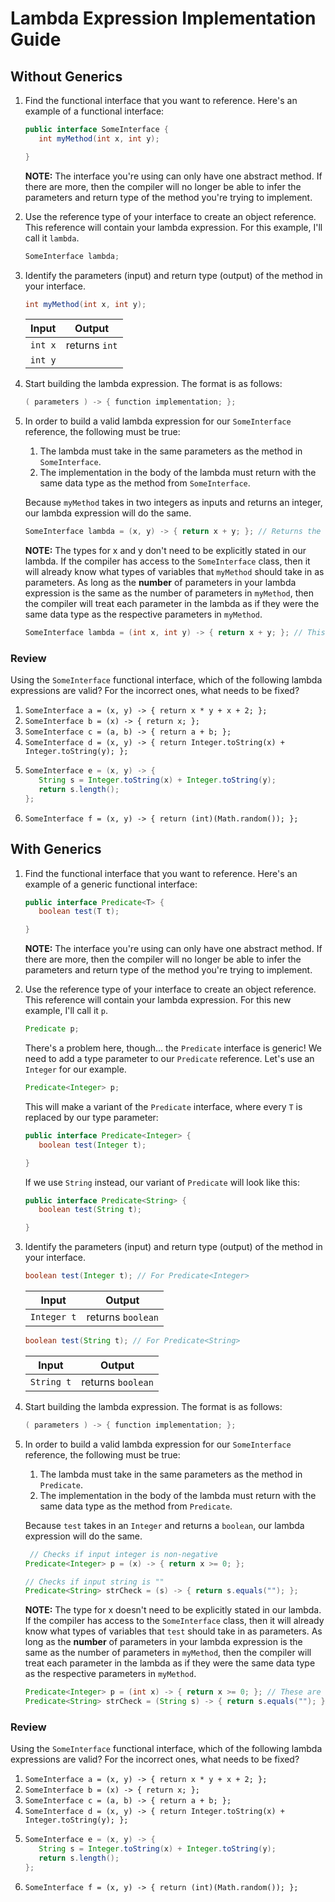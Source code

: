 # Lambda Expression Implementation Guide

## Without Generics

1. Find the functional interface that you want to reference. Here's an example of a functional interface:

   ```java
   public interface SomeInterface {
      int myMethod(int x, int y);
   
   }
   ```
   
   **NOTE:** The interface you're using can only have one abstract method. If there are more, then
   the compiler will no longer be able to infer the parameters and return type of the method
   you're trying to implement.
   
1. Use the reference type of your interface to create an object reference. This reference will contain
   your lambda expression. For this example, I'll call it `lambda`.
   
   ```java
   SomeInterface lambda;
   ```
   
1. Identify the parameters (input) and return type (output) of the method in your interface.
   
   ```java
   int myMethod(int x, int y);
   ```
   
   
   | Input | Output        |
   |-------|---------------|
   | `int x` | returns `int` |
   | `int y` |               |


1. Start building the lambda expression. The format is as follows:
   
   ```java
   ( parameters ) -> { function implementation; };
   ```
  
1. In order to build a valid lambda expression for our `SomeInterface` reference, the following must be true:
   
   1.  The lambda must take in the same parameters as the method in `SomeInterface`.
   2.  The implementation in the body of the lambda must return with the same data type as 
       the method from `SomeInterface`.
   
   Because `myMethod` takes in two integers as inputs and returns an integer, our lambda expression will do the same.
   
   ```java
   SomeInterface lambda = (x, y) -> { return x + y; }; // Returns the sum of x and y
   ```
   
   **NOTE:** The types for x and y don't need to be explicitly stated in our lambda. If the compiler has access to the
   `SomeInterface` class, then it will already know what types of variables that `myMethod` should take in as parameters.
   As long as the **number** of parameters in your lambda expression is the same as the number of parameters in `myMethod`, 
   then the compiler will treat each parameter in the lambda as if they were the same data type as the respective parameters
   in `myMethod`.
   
   ```java
   SomeInterface lambda = (int x, int y) -> { return x + y; }; // This is the same as the lambda expression above!
   ```
   
### Review

Using the `SomeInterface` functional interface, which of the following lambda expressions are valid?
For the incorrect ones, what needs to be fixed?

1. `SomeInterface a = (x, y) -> { return x * y + x + 2; };`
1. `SomeInterface b = (x) -> { return x; };`
1. `SomeInterface c = (a, b) -> { return a + b; };`
1. `SomeInterface d = (x, y) -> { return Integer.toString(x) + Integer.toString(y); };`
1. 
   ```java
   SomeInterface e = (x, y) -> {
      String s = Integer.toString(x) + Integer.toString(y);
      return s.length();
   };
   ```
1. `SomeInterface f = (x, y) -> { return (int)(Math.random()); };`

## With Generics

1. Find the functional interface that you want to reference. Here's an example of a generic functional interface:

   ```java
   public interface Predicate<T> {
      boolean test(T t);
   
   }
   ```
   
   **NOTE:** The interface you're using can only have one abstract method. If there are more, then
   the compiler will no longer be able to infer the parameters and return type of the method
   you're trying to implement.
   
1. Use the reference type of your interface to create an object reference. This reference will contain
   your lambda expression. For this new example, I'll call it `p`.
   
   ```java
   Predicate p;
   ```
   
   There's a problem here, though... the `Predicate` interface is generic! We need to add a type parameter
   to our `Predicate` reference. Let's use an `Integer` for our example.
   
   ```java
   Predicate<Integer> p;
   ```
   
   This will make a variant of the `Predicate` interface, where every `T` is replaced by our type parameter:
   
   ```java
   public interface Predicate<Integer> {
      boolean test(Integer t);
   
   }
   ```
   
   If we use `String` instead, our variant of `Predicate` will look like this:
   
   ```java
   public interface Predicate<String> {
      boolean test(String t);
   
   }
   ```
   
1. Identify the parameters (input) and return type (output) of the method in your interface.
   
   ```java
   boolean test(Integer t); // For Predicate<Integer>
   ```
   
   | Input | Output |
   |-------------|-------------------|
   | `Integer t` | returns `boolean` |
   
   
   
   ```java
   boolean test(String t); // For Predicate<String>
   ```
   
   | Input | Output |
   |-------------|-------------------|
   | `String t` | returns `boolean` |

1. Start building the lambda expression. The format is as follows:
   
   ```java
   ( parameters ) -> { function implementation; };
   ```
  
1. In order to build a valid lambda expression for our `SomeInterface` reference, the following must be true:
   
   1.  The lambda must take in the same parameters as the method in `Predicate`.
   2.  The implementation in the body of the lambda must return with the same data type as 
       the method from `Predicate`.
   
   Because `test` takes in an `Integer` and returns a `boolean`, our lambda expression will do the same.
   
   ```java
    // Checks if input integer is non-negative
   Predicate<Integer> p = (x) -> { return x >= 0; };
   
   // Checks if input string is ""
   Predicate<String> strCheck = (s) -> { return s.equals(""); }; 
   ```
   
   **NOTE:** The type for x doesn't need to be explicitly stated in our lambda. If the compiler has access to the
   `SomeInterface` class, then it will already know what types of variables that `test` should take in as parameters.
   As long as the **number** of parameters in your lambda expression is the same as the number of parameters in `myMethod`, 
   then the compiler will treat each parameter in the lambda as if they were the same data type as the respective parameters
   in `myMethod`.
   
   ```java
   Predicate<Integer> p = (int x) -> { return x >= 0; }; // These are the same as the lambda expressions above!
   Predicate<String> strCheck = (String s) -> { return s.equals(""); }; // These are the same as the lambda expressions above!
   ```
   
   
   
### Review

Using the `SomeInterface` functional interface, which of the following lambda expressions are valid?
For the incorrect ones, what needs to be fixed?

1. `SomeInterface a = (x, y) -> { return x * y + x + 2; };`
1. `SomeInterface b = (x) -> { return x; };`
1. `SomeInterface c = (a, b) -> { return a + b; };`
1. `SomeInterface d = (x, y) -> { return Integer.toString(x) + Integer.toString(y); };`
1. 
   ```java
   SomeInterface e = (x, y) -> {
      String s = Integer.toString(x) + Integer.toString(y);
      return s.length();
   };
   ```
1. `SomeInterface f = (x, y) -> { return (int)(Math.random()); };`
